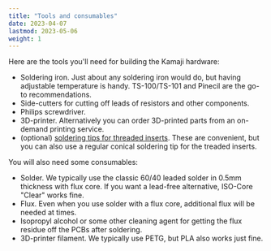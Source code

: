 ```yaml
---
title: "Tools and consumables"
date: 2023-04-07
lastmod: 2023-05-06
weight: 1
---
```


Here are the tools you'll need for building the Kamaji hardware:

 * Soldering iron. Just about any soldering iron would do, but having adjustable temperature is handy. TS-100/TS-101 and Pinecil are the go-to recommendations.
 * Side-cutters for cutting off leads of resistors and other components.
 * Philips screwdriver.
 * 3D-printer. Alternatively you can order 3D-printed parts from an on-demand printing service.
 * (optional) [soldering tips for threaded inserts](https://cnckitchen.store/products/einschmelzhilfen-soldering-tips-m2-m2-5-m3-m4-m5-m6-1-4-m8-100-lead-and-cadmium-free). These are convenient, but you can also use a regular conical soldering tip for the treaded inserts.

You will also need some consumables:

 * Solder. We typically use the classic 60/40 leaded solder in 0.5mm thickness with flux core. If you want a lead-free alternative, ISO-Core "Clear" works fine.
 * Flux. Even when you use solder with a flux core, additional flux will be needed at times.
 * Isopropyl alcohol or some other cleaning agent for getting the flux residue off the PCBs after soldering.
 * 3D-printer filament. We typically use PETG, but PLA also works just fine.
